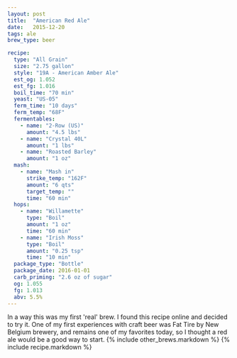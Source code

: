 ```yaml
---
layout: post
title:  "American Red Ale"
date:   2015-12-20
tags: ale
brew_type: beer

recipe:
  type: "All Grain"
  size: "2.75 gallon"
  style: "19A - American Amber Ale"
  est_og: 1.052
  est_fg: 1.016
  boil_time: "70 min"
  yeast: "US-05"
  ferm_time: "10 days"
  ferm_temp: "68F"
  fermentables:
    - name: "2-Row (US)"
      amount: "4.5 lbs"
    - name: "Crystal 40L"
      amount: "1 lbs"
    - name: "Roasted Barley"
      amount: "1 oz"
  mash:
    - name: "Mash in"
      strike_temp: "162F"
      amount: "6 qts"
      target_temp: ""
      time: "60 min"
  hops:
    - name: "Willamette"
      type: "Boil"
      amount: "1 oz"
      time: "60 min"
    - name: "Irish Moss"
      type: "Boil"
      amount: "0.25 tsp"
      time: "10 min"
  package_type: "Bottle"
  package_date: 2016-01-01
  carb_priming: "2.6 oz of sugar"
  og: 1.055
  fg: 1.013
  abv: 5.5%
---
```

In a way this was my first 'real' brew. I found this recipe online and decided to try it. One of my first experiences with craft beer was Fat Tire by New Belgium brewery, and remains one of my favorites today, so I thought a red ale would be a good way to start.
{% include other_brews.markdown %}
{% include recipe.markdown %}
